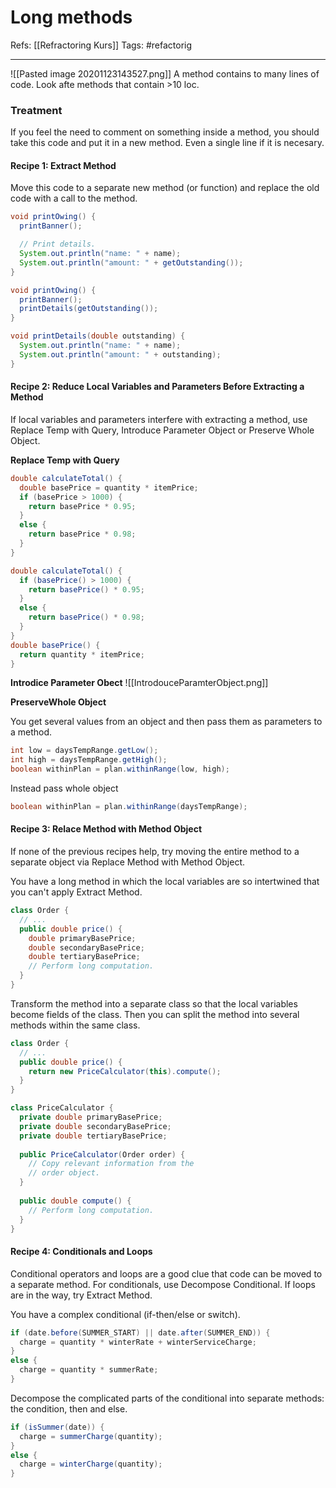 # Long methods
Refs: [[Refractoring Kurs]]
Tags: #refactorig

---
![[Pasted image 20201123143527.png]]
A method contains to many lines of code. 
Look afte methods that contain >10 loc. 

### Treatment
If you feel the need to comment on something inside a method, you should take this code and put it in a new method. 
Even a single line if it is necesary. 

#### Recipe 1: Extract Method
Move this code to a separate new method (or function) and replace the old code with a call to the method.

```java
void printOwing() {
  printBanner();

  // Print details.
  System.out.println("name: " + name);
  System.out.println("amount: " + getOutstanding());
}
```

```java
void printOwing() {
  printBanner();
  printDetails(getOutstanding());
}

void printDetails(double outstanding) {
  System.out.println("name: " + name);
  System.out.println("amount: " + outstanding);
}
```

#### Recipe 2: Reduce Local Variables and Parameters Before Extracting a Method
If local variables and parameters interfere with extracting a method, use Replace Temp with Query, Introduce Parameter Object or Preserve Whole Object.

**Replace Temp with Query**

```java
double calculateTotal() {
  double basePrice = quantity * itemPrice;
  if (basePrice > 1000) {
    return basePrice * 0.95;
  }
  else {
    return basePrice * 0.98;
  }
}
```

```java
double calculateTotal() {
  if (basePrice() > 1000) {
    return basePrice() * 0.95;
  }
  else {
    return basePrice() * 0.98;
  }
}
double basePrice() {
  return quantity * itemPrice;
}
```

**Introdice Parameter Obect**
![[IntrodouceParamterObject.png]]

**PreserveWhole Object**

You get several values from an object and then pass them as parameters to a method.
```java
int low = daysTempRange.getLow();
int high = daysTempRange.getHigh();
boolean withinPlan = plan.withinRange(low, high);
```
Instead pass whole object
```java
boolean withinPlan = plan.withinRange(daysTempRange);
```

#### Recipe 3: Relace Method with Method Object
If none of the previous recipes help, try moving the entire method to a separate object via Replace Method with Method Object.

You have a long method in which the local variables are so intertwined that you can't apply Extract Method.

```java
class Order {
  // ...
  public double price() {
    double primaryBasePrice;
    double secondaryBasePrice;
    double tertiaryBasePrice;
    // Perform long computation.
  }
}
```
Transform the method into a separate class so that the local variables become fields of the class. Then you can split the method into several methods within the same class.
```java
class Order {
  // ...
  public double price() {
    return new PriceCalculator(this).compute();
  }
}

class PriceCalculator {
  private double primaryBasePrice;
  private double secondaryBasePrice;
  private double tertiaryBasePrice;
  
  public PriceCalculator(Order order) {
    // Copy relevant information from the
    // order object.
  }
  
  public double compute() {
    // Perform long computation.
  }
}	
```

#### Recipe 4: Conditionals and Loops
Conditional operators and loops are a good clue that code can be moved to a separate method. For conditionals, use Decompose Conditional. If loops are in the way, try Extract Method.

You have a complex conditional (if-then/else or switch).
```java
if (date.before(SUMMER_START) || date.after(SUMMER_END)) {
  charge = quantity * winterRate + winterServiceCharge;
}
else {
  charge = quantity * summerRate;
}
```

Decompose the complicated parts of the conditional into separate methods: the condition, then and else.
```java
if (isSummer(date)) {
  charge = summerCharge(quantity);
}
else {
  charge = winterCharge(quantity);
}
```
